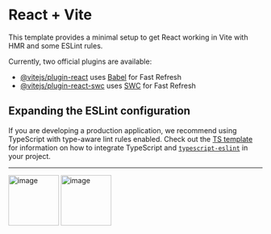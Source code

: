 # React + Vite

This template provides a minimal setup to get React working in Vite with HMR and some ESLint rules.

Currently, two official plugins are available:

- [@vitejs/plugin-react](https://github.com/vitejs/vite-plugin-react/blob/main/packages/plugin-react) uses [Babel](https://babeljs.io/) for Fast Refresh
- [@vitejs/plugin-react-swc](https://github.com/vitejs/vite-plugin-react/blob/main/packages/plugin-react-swc) uses [SWC](https://swc.rs/) for Fast Refresh

## Expanding the ESLint configuration

If you are developing a production application, we recommend using TypeScript with type-aware lint rules enabled. Check out the [TS template](https://github.com/vitejs/vite/tree/main/packages/create-vite/template-react-ts) for information on how to integrate TypeScript and [`typescript-eslint`](https://typescript-eslint.io) in your project.

---
<img width="100" height="100" alt="image" src="https://github.com/user-attachments/assets/a7286590-27be-4716-a788-606f951bbcf8" />

<img width="100" height="100" alt="image" src="https://github.com/user-attachments/assets/46fd578b-ba2c-4d92-95e0-6d44063a69c1" />





